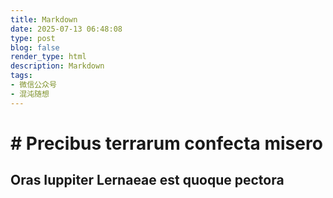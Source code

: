 ```yaml
---
title: Markdown
date: 2025-07-13 06:48:08
type: post
blog: false
render_type: html
description: Markdown
tags:
- 微信公众号
- 混沌随想
---
```

<h1 id="-precibus-terrarum-confecta-misero"># Precibus terrarum confecta misero</h1>
<h2 id="oras-iuppiter-lernaeae-est-quoque-pectora">Oras Iuppiter Lernaeae est quoque pectora</h2>

